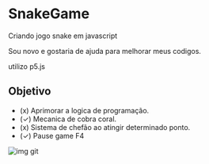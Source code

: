 # SnakeGame
Criando jogo snake em javascript

Sou novo e gostaria de ajuda para melhorar meus codigos.

utilizo p5.js

## Objetivo

 - (x) Aprimorar a logica de programação. 
 - (✓) Mecanica de cobra coral. 
 - (x) Sistema de chefão ao atingir determinado ponto.
 - (✓) Pause game F4

![img git](https://user-images.githubusercontent.com/54519397/106373662-8b49ad00-635a-11eb-81a8-b0f54a7b295c.png)
